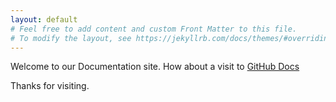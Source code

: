 ```yaml
---
layout: default
# Feel free to add content and custom Front Matter to this file.
# To modify the layout, see https://jekyllrb.com/docs/themes/#overriding-theme-defaults
---
```

Welcome to our Documentation site. How about a visit to [GitHub Docs](https://help.github.com/articles/set-up-git/)

Thanks for visiting.

